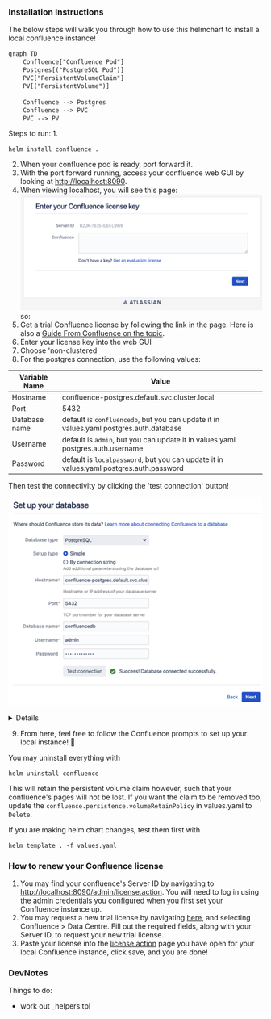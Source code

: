 ### Installation Instructions
The below steps will walk you through how to use this helmchart to install a local confluence instance!

```mermaid
graph TD
    Confluence["Confluence Pod"]
    Postgres[("PostgreSQL Pod")]
    PVC["PersistentVolumeClaim"]
    PV[("PersistentVolume")]

    Confluence --> Postgres
    Confluence --> PVC
    PVC --> PV
```

Steps to run:
1. 
```
helm install confluence .
```
2. When your confluence pod is ready, port forward it.
3. With the port forward running, access your confluence web GUI by looking at [http://localhost:8090⁠](http://localhost:8090/).
4. When viewing localhost, you will see this page:
![screenshot of Confluence page asking for a license](./images/localhost-request-license.png)
so:
5. Get a trial Confluence license by following the link in the page. Here is also a [Guide From Confluence on the topic](https://support.atlassian.com/confluence/kb/how-to-generate-an-evaluation-or-trial-license-for-confluence-data-center/).
6. Enter your license key into the web GUI
7. Choose 'non-clustered'
8. For the postgres connection, use the following values:

| Variable Name | Value|
| --- | --- |
| Hostname | confluence-postgres.default.svc.cluster.local |
| Port | 5432 |
| Database name | default is `confluencedb`, but you can update it in values.yaml postgres.auth.database |
| Username | default is `admin`, but you can update it in values.yaml postgres.auth.username |
| Password | default is `localpassword`, but you can update it in values.yaml postgres.auth.password |

Then test the connectivity by clicking the 'test connection' button!

![screenshot of the 'test connectivity' button](./images/confluence-test-connectivity.png)

<details>
<summay>On the Hostname</summary>
Note that the hostname contains the release name from your helm install command (`<release-name>-postgres.<namespace>.svc.cluster.local`), so if you are using a different release name or namespace, the hostname will change accordingly. 

For example, if you installed this helmchart using the command `helm install example .`, the hostname would instead be called `example-postgres.default.svc.cluster.local`.
</details>

9. From here, feel free to follow the Confluence prompts to set up your local instance! 🎉

You may uninstall everything with
```
helm uninstall confluence
```

This will retain the persistent volume claim however, such that your confluence's pages will not be lost. If you want the claim to be removed too, update the `confluence.persistence.volumeRetainPolicy` in values.yaml to `Delete`.

If you are making helm chart changes, test them first with
```
helm template . -f values.yaml
```

### How to renew your Confluence license

1. You may find your confluence's Server ID by navigating to [http://localhost:8090/admin/license.action](http://localhost:8090/admin/license.action). You will need to log in using the admin credentials you configured when you first set your Confluence instance up.
2. You may request a new trial license by navigating [here](https://www.atlassian.com/purchase/my/license-evaluation), and selecting Confluence > Data Centre. Fill out the required fields, along with your Server ID, to request your new trial license.
3. Paste your license into the [license.action](http://localhost:8090/admin/license.action) page you have open for your local Confluence instance, click save, and you are done!

### DevNotes
Things to do:
- work out _helpers.tpl